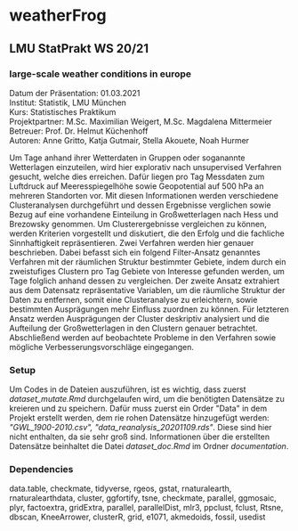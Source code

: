 # weatherFrog
## LMU StatPrakt WS 20/21
### large-scale weather conditions in europe

Datum der Präsentation: 01.03.2021  
Institut: Statistik, LMU München  
Kurs: Statistisches Praktikum  
Projektpartner: M.Sc. Maximilian Weigert, M.Sc. Magdalena Mittermeier  
Betreuer: Prof. Dr. Helmut Küchenhoff  
Autoren: Anne Gritto, Katja Gutmair, Stella Akouete, Noah Hurmer


Um Tage anhand ihrer Wetterdaten in Gruppen oder soganannte Wetterlagen einzuteilen, wird hier explorativ nach unsupervised Verfahren gesucht, welche dies erreichen. Dafür liegen pro Tag Messdaten zum Luftdruck auf Meeresspiegelhöhe sowie Geopotential auf 500 hPa an mehreren Standorten vor. Mit diesen Informationen werden verschiedene Clusteranalysen durchgeführt und dessen Ergebnisse verglichen sowie Bezug auf eine vorhandene Einteilung in Großwetterlagen nach Hess und Brezowsky genommen. Um Clusterergebnisse vergleichen zu können, werden Kriterien vorgestellt und diskutiert, die den Erfolg und die fachliche Sinnhaftigkeit repräsentieren. Zwei Verfahren werden hier genauer beschrieben. Dabei befasst sich ein folgend Filter-Ansatz genanntes Verfahren mit der räumlichen Struktur bestimmter Gebiete, indem durch ein zweistufiges Clustern pro Tag Gebiete von Interesse gefunden werden, um Tage folglich anhand dessen zu vergleichen. Der zweite Ansatz extrahiert aus dem Datensatz repräsentative Variablen, um die räumliche Struktur der Daten zu entfernen, somit eine Clusteranalyse zu erleichtern, sowie bestimmten Ausprägungen mehr Einfluss zuordnen zu können. Für letzteren Ansatz werden Ausprägungen der Cluster deskriptiv analysiert und die Aufteilung der Großwetterlagen in den Clustern genauer betrachtet. Abschließend werden auf beobachtete Probleme in den Verfahren sowie mögliche Verbesserungsvorschläge eingegangen.


### Setup

Um Codes in de Dateien auszuführen, ist es wichtig, dass zuerst *dataset_mutate.Rmd* durchgelaufen wird, um die benötigten Datensätze zu kreieren und zu speichern.
Dafür muss zuerst ein Order "Data" in dem Projekt erstellt werden, dem rie rohen Datensätze hinzugefügt werden: *"GWL_1900-2010.csv", "data_reanalysis_20201109.rds"*.
Diese sind hier nicht enthalten, da sie sehr groß sind. Informationen über die erstellten Datensätze beinhaltet die Datei *dataset_doc.Rmd* im Ordner *documentation*.
 
### Dependencies

data.table, checkmate, tidyverse, rgeos, gstat, rnaturalearth, rnaturalearthdata, cluster, ggfortify, tsne, checkmate, parallel, ggmosaic, plyr, factoextra, gridExtra, parallel, parallelDist, mlr3, ppclust, fclust, Rtsne, dbscan, KneeArrower, clusterR, grid, e1071, akmedoids, fossil, usedist

